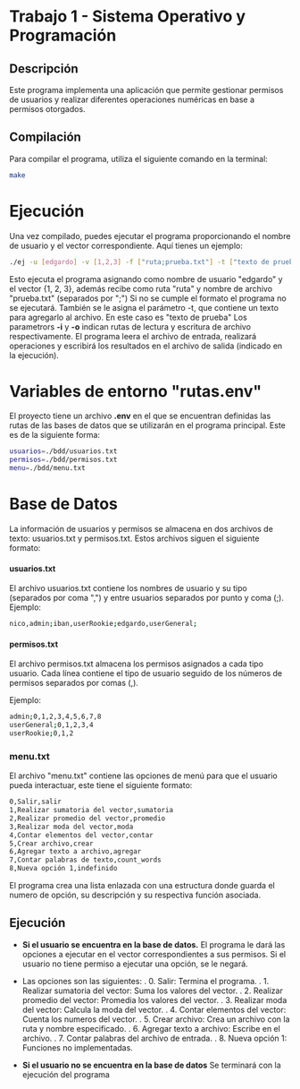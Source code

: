 # Trabajo 1 - Sistema Operativo y Programación

## Descripción
Este programa implementa una aplicación que permite gestionar permisos de usuarios y realizar diferentes operaciones numéricas en base a permisos otorgados.

## Compilación
Para compilar el programa, utiliza el siguiente comando en la terminal:

```bash
make
```
# Ejecución
Una vez compilado, puedes ejecutar el programa proporcionando el nombre de usuario y el vector correspondiente. Aquí tienes un ejemplo:

```bash
./ej -u [edgardo] -v [1,2,3] -f ["ruta;prueba.txt"] -t ["texto de prueba"] -i ["ruta_input"] -o ["ruta_output"]
```
Esto ejecuta el programa asignando como nombre de usuario "edgardo" y el vector {1, 2, 3}, además recibe como ruta "ruta" y nombre de archivo "prueba.txt" (separados por ";") Si no se cumple el formato el programa no se ejecutará.
También se le asigna el parámetro -t, que contiene un texto para agregarlo al archivo. En este caso es "texto de prueba"
Los parametrors **-i** y **-o** indican rutas de lectura y escritura de archivo respectivamente. El programa leera el archivo de entrada, realizará operaciones y escribirá los resultados en el archivo de salida (indicado en la ejecución).

# Variables de entorno "rutas.env"
El proyecto tiene un archivo **.env** en el que se encuentran definidas las rutas de las bases de datos que se utilizarán en el programa principal. Este es de  la siguiente forma:

```bash
usuarios=./bdd/usuarios.txt
permisos=./bdd/permisos.txt
menu=./bdd/menu.txt
```

# Base de Datos
La información de usuarios y permisos se almacena en dos archivos de texto: usuarios.txt y permisos.txt. Estos archivos siguen el siguiente formato:

#### usuarios.txt
El archivo usuarios.txt contiene los nombres de usuario y su tipo (separados por coma ",") y entre usuarios separados por punto y coma (;).
Ejemplo:
```bash
nico,admin;iban,userRookie;edgardo,userGeneral;
```

#### permisos.txt
El archivo permisos.txt almacena los permisos asignados a cada tipo usuario. Cada línea contiene el tipo de usuario seguido de los números de permisos separados por comas (,).

Ejemplo:
```bash
admin;0,1,2,3,4,5,6,7,8
userGeneral;0,1,2,3,4
userRookie;0,1,2
```

### menu.txt
El archivo "menu.txt" contiene las opciones de menú para que el usuario pueda interactuar, este tiene el siguiente formato:
```bash
0,Salir,salir
1,Realizar sumatoria del vector,sumatoria
2,Realizar promedio del vector,promedio
3,Realizar moda del vector,moda
4,Contar elementos del vector,contar
5,Crear archivo,crear
6,Agregar texto a archivo,agregar
7,Contar palabras de texto,count_words
8,Nueva opción 1,indefinido
```
El programa crea una lista enlazada con una estructura donde guarda el numero de opción, su descripción y su respectiva función asociada.

## Ejecución
- **Si el usuario se encuentra en la base de datos.**
El programa le dará las opciones a ejecutar en el vector correspondientes a sus permisos.
Si el usuario no tiene permiso a ejecutar una opción, se le negará.

- Las opciones son las siguientes:
. 0. Salir: Termina el programa.
. 1. Realizar sumatoria del vector: Suma los valores del vector.
. 2. Realizar promedio del vector: Promedia los valores del vector.
. 3. Realizar moda del vector: Calcula la moda del vector.
. 4. Contar elementos del vector: Cuenta los numeros del vector.
. 5. Crear archivo: Crea un archivo con la ruta y nombre especificado.
. 6. Agregar texto a archivo: Escribe en el archivo.
. 7. Contar palabras del archivo de entrada.
. 8. Nueva opción 1: Funciones no implementadas.

- **Si el usuario no se encuentra en la base de datos**
Se terminará con la ejecución del programa

